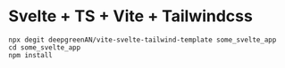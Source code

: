# Svelte + TS + Vite + Tailwindcss
```
npx degit deepgreenAN/vite-svelte-tailwind-template some_svelte_app
cd some_svelte_app
npm install
```